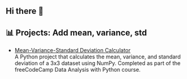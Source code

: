 ## Hi there 👋

<!--
**KDiall/KDiall** is a ✨ _special_ ✨ repository because its `README.md` (this file) appears on your GitHub profile.

Here are some ideas to get you started:

- 🔭 I’m currently working on ...
- 🌱 I’m currently learning ...
- 👯 I’m looking to collaborate on ...
- 🤔 I’m looking for help with ...
- 💬 Ask me about ...
- 📫 How to reach me: ...
- 😄 Pronouns: ...
- ⚡ Fun fact: ...
-->
## 📊 Projects: Add mean, variance, std 

- [Mean-Variance-Standard Deviation Calculator](https://gist.github.com/KDiall/a63f4ce97d4c50e375e2d02fc808b619)  
  A Python project that calculates the mean, variance, and standard deviation of a 3x3 dataset using NumPy. Completed as part of the freeCodeCamp Data Analysis with Python course.

